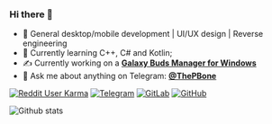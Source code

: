 ### Hi there 👋

- :dart: General desktop/mobile development | UI/UX design | Reverse engineering
- 🌱 Currently learning C++, C# and Kotlin; 
- :writing_hand: Currently working on a **[Galaxy Buds Manager for Windows](https://github.com/ThePBone/GalaxyBudsClient)**
- 💬 Ask me about anything on Telegram: **[@ThePBone](https://t.me/ThePBone)**

[![Reddit User Karma](https://img.shields.io/reddit/user-karma/combined/TheBone_?label=Reddit%20karma)](https://www.reddit.com/user/TheBone_) [![Telegram](https://badgen.net/badge/icon/telegram?icon=telegram&label)](https://t.me/ThePBone) [![GitLab](https://img.shields.io/badge/-GitLab-FCA121?style=flat&logo=gitlab&link=https://gitlab.com/thepbone)](https://gitlab.com/thepbone) [![GitHub](https://img.shields.io/badge/-GitHub-181717?style=flat&logo=github&link=https://github.com/ThePBone)](https://github.com/ThePBone)


![Github stats](https://github-readme-stats.vercel.app/api?username=ThePBone&show_icons=true)
